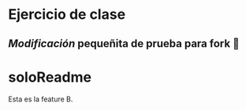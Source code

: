 # Ejercicio de clase

## _Modificación_ **pequeñita** de prueba para fork :mega:
# soloReadme
Esta es la feature B.